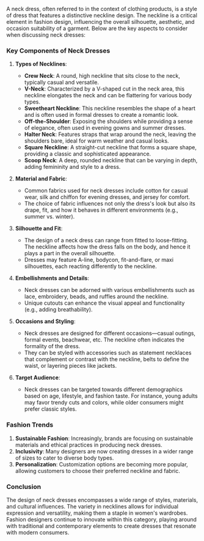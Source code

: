 A neck dress, often referred to in the context of clothing products, is a style of dress that features a distinctive neckline design. The neckline is a critical element in fashion design, influencing the overall silhouette, aesthetic, and occasion suitability of a garment. Below are the key aspects to consider when discussing neck dresses:

### Key Components of Neck Dresses

1. **Types of Necklines**:
   - **Crew Neck**: A round, high neckline that sits close to the neck, typically casual and versatile.
   - **V-Neck**: Characterized by a V-shaped cut in the neck area, this neckline elongates the neck and can be flattering for various body types.
   - **Sweetheart Neckline**: This neckline resembles the shape of a heart and is often used in formal dresses to create a romantic look.
   - **Off-the-Shoulder**: Exposing the shoulders while providing a sense of elegance, often used in evening gowns and summer dresses.
   - **Halter Neck**: Features straps that wrap around the neck, leaving the shoulders bare, ideal for warm weather and casual looks.
   - **Square Neckline**: A straight-cut neckline that forms a square shape, providing a classic and sophisticated appearance.
   - **Scoop Neck**: A deep, rounded neckline that can be varying in depth, adding femininity and style to a dress.

2. **Material and Fabric**:
   - Common fabrics used for neck dresses include cotton for casual wear, silk and chiffon for evening dresses, and jersey for comfort.
   - The choice of fabric influences not only the dress's look but also its drape, fit, and how it behaves in different environments (e.g., summer vs. winter).

3. **Silhouette and Fit**:
   - The design of a neck dress can range from fitted to loose-fitting. The neckline affects how the dress falls on the body, and hence it plays a part in the overall silhouette.
   - Dresses may feature A-line, bodycon, fit-and-flare, or maxi silhouettes, each reacting differently to the neckline.

4. **Embellishments and Details**:
   - Neck dresses can be adorned with various embellishments such as lace, embroidery, beads, and ruffles around the neckline.
   - Unique cutouts can enhance the visual appeal and functionality (e.g., adding breathability).

5. **Occasions and Styling**:
   - Neck dresses are designed for different occasions—casual outings, formal events, beachwear, etc. The neckline often indicates the formality of the dress.
   - They can be styled with accessories such as statement necklaces that complement or contrast with the neckline, belts to define the waist, or layering pieces like jackets.

6. **Target Audience**:
   - Neck dresses can be targeted towards different demographics based on age, lifestyle, and fashion taste. For instance, young adults may favor trendy cuts and colors, while older consumers might prefer classic styles.

### Fashion Trends

1. **Sustainable Fashion**: Increasingly, brands are focusing on sustainable materials and ethical practices in producing neck dresses.
2. **Inclusivity**: Many designers are now creating dresses in a wider range of sizes to cater to diverse body types.
3. **Personalization**: Customization options are becoming more popular, allowing customers to choose their preferred neckline and fabric.

### Conclusion
The design of neck dresses encompasses a wide range of styles, materials, and cultural influences. The variety in necklines allows for individual expression and versatility, making them a staple in women's wardrobes. Fashion designers continue to innovate within this category, playing around with traditional and contemporary elements to create dresses that resonate with modern consumers.